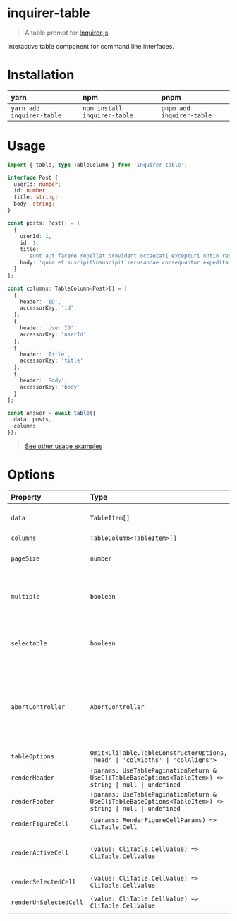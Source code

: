 # inquirer-table

> A table prompt for [Inquirer.js](https://github.com/SBoudrias/Inquirer.js).

Interactive table component for command line interfaces.

# Installation

| yarn                      | npm                          | pnpm                      |
| :------------------------ | :--------------------------- | :------------------------ |
| `yarn add inquirer-table` | `npm install inquirer-table` | `pnpm add inquirer-table` |

# Usage

```typescript
import { table, type TableColumn } from 'inquirer-table';

interface Post {
  userId: number;
  id: number;
  title: string;
  body: string;
}

const posts: Post[] = [
  {
    userId: 1,
    id: 1,
    title:
      'sunt aut facere repellat provident occaecati excepturi optio reprehenderit',
    body: 'quia et suscipit\nsuscipit recusandae consequuntur expedita et cum\nreprehenderit molestiae ut ut quas totam\nnostrum rerum est autem sunt rem eveniet architecto'
  }
];

const columns: TableColumn<Post>[] = [
  {
    header: 'ID',
    accessorKey: 'id'
  },
  {
    header: 'User ID',
    accessorKey: 'userId'
  },
  {
    header: 'Title',
    accessorKey: 'title'
  },
  {
    header: 'Body',
    accessorKey: 'body'
  }
];

const answer = await table({
  data: posts,
  columns
});
```

> [See other usage examples](./examples)

# Options

| Property               | Type                                                                                                    | Required | Description                                                                                                                                                             |
| :--------------------- |:--------------------------------------------------------------------------------------------------------| :------- |:------------------------------------------------------------------------------------------------------------------------------------------------------------------------|
| `data`                 | `TableItem[]`                                                                                           | Yes      | Data to be shown in the table.                                                                                                                                          |
| `columns`              | `TableColumn<TableItem>[]`                                                                              | Yes      | Table columns.                                                                                                                                                          |
| `pageSize`             | `number`                                                                                                | No       | Page size for pagination. Defaults to `5`.                                                                                                                              |
| `multiple`             | `boolean`                                                                                               | No       | If `true`, multiple selection is allowed. Defaults to `false`.                                                                                                          |
| `selectable`           | `boolean`                                                                                               | No       | If `true`, table rows become selectable.. Defaults to `false`.                                                                                                          |
| `abortController`      | `AbortController`                                                                                       | No       | If an `AbortController` is provided, the prompt can be cancelled by pressing `backspace`. [Canceling Prompt](https://github.com/SBoudrias/Inquirer.js#canceling-prompt) |
| `tableOptions`         | `Omit<CliTable.TableConstructorOptions, 'head' \| 'colWidths' \| 'colAligns'>`                          | No       | `cli-table3` options.                                                                                                                                                   |
| `renderHeader`         | `(params: UseTablePaginationReturn & UseCliTableBaseOptions<TableItem>) => string \| null \| undefined` | No       | Render the table header.                                                                                                                                                |
| `renderFooter`         | `(params: UseTablePaginationReturn & UseCliTableBaseOptions<TableItem>) => string \| null \| undefined` | No       | Render the table footer.                                                                                                                                                |
| `renderFigureCell`     | `(params: RenderFigureCellParams) => CliTable.Cell`                                                     | No       | Render figure cell.                                                                                                                                                     |
| `renderActiveCell`     | `(value: CliTable.CellValue) => CliTable.CellValue`                                                     | No       | Render the cell where the pointer is active.                                                                                                                            |
| `renderSelectedCell`   | `(value: CliTable.CellValue) => CliTable.CellValue`                                                     | No       | Render the selected cell.                                                                                                                                               |
| `renderUnSelectedCell` | `(value: CliTable.CellValue) => CliTable.CellValue`                                                     | No       | Render the unselected cell.                                                                                                                                             |
